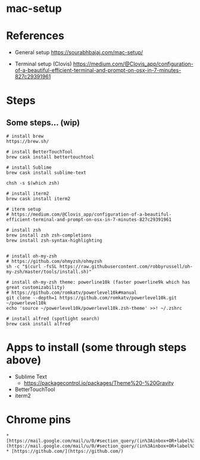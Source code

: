 # mac-setup

# References
* General setup https://sourabhbajaj.com/mac-setup/

* Terminal setup (Clovis) https://medium.com/@Clovis_app/configuration-of-a-beautiful-efficient-terminal-and-prompt-on-osx-in-7-minutes-827c29391961

# Steps
## Some steps... (wip)
```
# install brew
https://brew.sh/

# install BetterTouchTool
brew cask install bettertouchtool

# install Sublime
brew cask install sublime-text

chsh -s $(which zsh)

# install iterm2
brew cask install iterm2

# iterm setup
# https://medium.com/@Clovis_app/configuration-of-a-beautiful-efficient-terminal-and-prompt-on-osx-in-7-minutes-827c29391961

# install zsh
brew install zsh zsh-completions
brew install zsh-syntax-highlighting


# install oh-my-zsh
# https://github.com/ohmyzsh/ohmyzsh
sh -c "$(curl -fsSL https://raw.githubusercontent.com/robbyrussell/oh-my-zsh/master/tools/install.sh)"

# install oh-my-zsh theme: powerline10k (faster powerline9k which has great customizability)
# https://github.com/romkatv/powerlevel10k#manual
git clone --depth=1 https://github.com/romkatv/powerlevel10k.git ~/powerlevel10k
echo 'source ~/powerlevel10k/powerlevel10k.zsh-theme' >>! ~/.zshrc

# install alfred (spotlight search)
brew cask install alfred

```

# Apps to install (some through steps above)
* Sublime Text
  * https://packagecontrol.io/packages/Theme%20-%20Gravity
* BetterTouchTool
* iterm2

# Chrome pins
```
* [https://mail.google.com/mail/u/0/#section_query/(in%3Ainbox+OR+label%3A%5Eiim)+is%3Aunread](https://mail.google.com/mail/u/0/#section_query/(in%3Ainbox+OR+label%3A%5Eiim)+is%3Aunread)
* [https://github.com/](https://github.com/)
```
